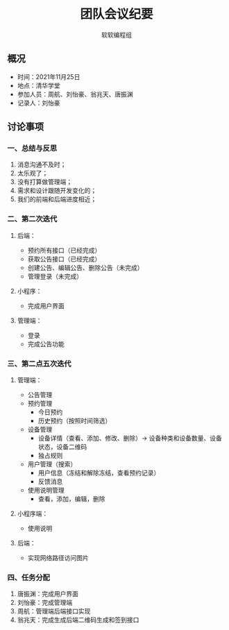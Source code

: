 <h1 style="text-align:center">团队会议纪要</h1>

<p style="text-align:center;font-family: 华文楷体">软软编程组</p>

## 概况

+ 时间：2021年11月25日
+ 地点：清华学堂
+ 参加人员：周航、刘怡豪、翁兆天、唐振渊
+ 记录人：刘怡豪

## 讨论事项

### 一、总结与反思

1. 消息沟通不及时；
2. 太乐观了；
3. 没有打算做管理端；
4. 需求和设计跟随开发变化的；
5. 我们的前端和后端进度相近；

### 二、第二次迭代

1. 后端：
   + 预约所有接口（已经完成）
   + 获取公告接口（已经完成）
   + 创建公告、编辑公告、删除公告（未完成）
   + 管理登录（未完成）

2. 小程序：
   + 完成用户界面
3. 管理端：
   + 登录
   + 完成公告功能

### 三、第二点五次迭代

1. 管理端：
   + 公告管理
   + 预约管理
     + 今日预约
     + 历史预约（按照时间筛选）
   + 设备管理
     + 设备详情（查看、添加、修改、删除）-> 设备种类和设备数量、设备状态，设备二维码
     + 独占规则
   + 用户管理（搜索）
     + 用户信息（冻结和解除冻结，查看预约记录）
     + 反馈消息
   + 使用说明管理
     + 查看，添加，编辑，删除
2. 小程序端：
   + 使用说明

3. 后端：
   + 实现网络路径访问图片

### 四、任务分配

1. 唐振渊：完成用户界面
2. 刘怡豪：完成管理端
3. 周航：管理端后端接口实现
4. 翁兆天：完成生成后端二维码生成和签到接口
